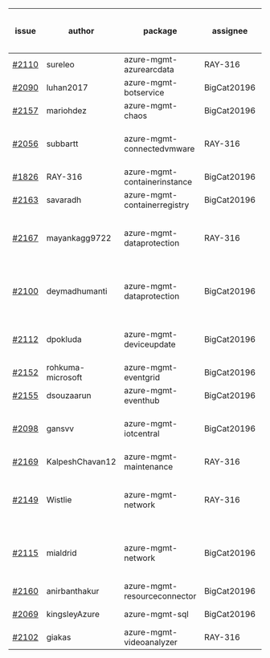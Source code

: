 | issue | author | package | assignee | bot advice | created date of issue | delay from created date |
| ------ | ------ | ------ | ------ | ------ | ------ | :-----: |
| [#2110](https://github.com/Azure/sdk-release-request/issues/2110) | sureleo | azure-mgmt-azurearcdata | RAY-316 | new comment for author. | 2021-10-13 | 12 |
| [#2090](https://github.com/Azure/sdk-release-request/issues/2090) | luhan2017 | azure-mgmt-botservice | BigCat20196 |   | 2021-10-09 | 16 |
| [#2157](https://github.com/Azure/sdk-release-request/issues/2157) | mariohdez | azure-mgmt-chaos | BigCat20196 | new comment for author. | 2021-10-21 | 4 |
| [#2056](https://github.com/Azure/sdk-release-request/issues/2056) | subbartt | azure-mgmt-connectedvmware | RAY-316 | delay for a long time and better to handle now. | 2021-10-02 | 23 |
| [#1826](https://github.com/Azure/sdk-release-request/issues/1826) | RAY-316 | azure-mgmt-containerinstance | BigCat20196 |   | 2021-08-03 | 83 |
| [#2163](https://github.com/Azure/sdk-release-request/issues/2163) | savaradh | azure-mgmt-containerregistry | BigCat20196 |   | 2021-10-22 | 3 |
| [#2167](https://github.com/Azure/sdk-release-request/issues/2167) | mayankagg9722 | azure-mgmt-dataprotection | RAY-316 | Warning:There is duplicated issue for azure-mgmt-dataprotection.   | 2021-10-25 | 0 |
| [#2100](https://github.com/Azure/sdk-release-request/issues/2100) | deymadhumanti | azure-mgmt-dataprotection | BigCat20196 | Warning:There is duplicated issue for azure-mgmt-dataprotection.   | 2021-10-13 | 12 |
| [#2112](https://github.com/Azure/sdk-release-request/issues/2112) | dpokluda | azure-mgmt-deviceupdate | BigCat20196 | delay for a long time and better to handle now. | 2021-10-13 | 12 |
| [#2152](https://github.com/Azure/sdk-release-request/issues/2152) | rohkuma-microsoft | azure-mgmt-eventgrid | BigCat20196 | new comment for author. | 2021-10-21 | 4 |
| [#2155](https://github.com/Azure/sdk-release-request/issues/2155) | dsouzaarun | azure-mgmt-eventhub | BigCat20196 |   | 2021-10-21 | 4 |
| [#2098](https://github.com/Azure/sdk-release-request/issues/2098) | gansvv | azure-mgmt-iotcentral | BigCat20196 | delay for a long time and better to handle now. | 2021-10-12 | 13 |
| [#2169](https://github.com/Azure/sdk-release-request/issues/2169) | KalpeshChavan12 | azure-mgmt-maintenance | RAY-316 |   | 2021-10-25 | 0 |
| [#2149](https://github.com/Azure/sdk-release-request/issues/2149) | Wistlie | azure-mgmt-network | RAY-316 | Warning:There is duplicated issue for azure-mgmt-network.   | 2021-10-21 | 4 |
| [#2115](https://github.com/Azure/sdk-release-request/issues/2115) | mialdrid | azure-mgmt-network | BigCat20196 | Warning:There is duplicated issue for azure-mgmt-network.   | 2021-10-14 | 11 |
| [#2160](https://github.com/Azure/sdk-release-request/issues/2160) | anirbanthakur | azure-mgmt-resourceconnector | BigCat20196 |   | 2021-10-22 | 3 |
| [#2069](https://github.com/Azure/sdk-release-request/issues/2069) | kingsleyAzure | azure-mgmt-sql | BigCat20196 |   | 2021-10-05 | 20 |
| [#2102](https://github.com/Azure/sdk-release-request/issues/2102) | giakas | azure-mgmt-videoanalyzer | RAY-316 |   | 2021-10-13 | 12 |

